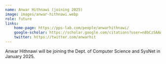 ```yaml
---
name: Anwar Hithnawi (joining 2025)
image: images/anwar-hithnawi.webp
role: future
links:
    home-page: https://pps-lab.com/people/anwarhithnawi/
    google-scholar: https://scholar.google.com/citations?user=n8bCzSAAAAAJ&hl=en&oi=ao
    twitter: https://twitter.com/anwarhit 
---
```


Anwar Hithnawi will be joining the Dept. of Computer Science and SysNet in January 2025.

